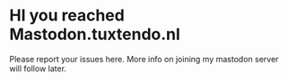 # HI you reached Mastodon.tuxtendo.nl 

Please report your issues here. More info on joining my mastodon server will follow later.
